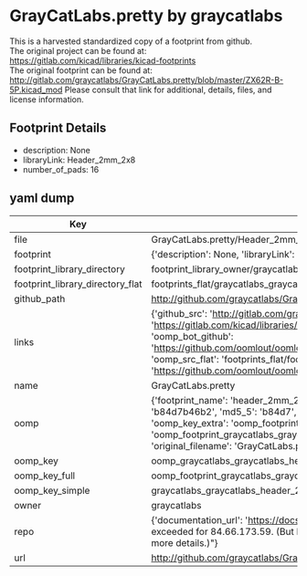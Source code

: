 # GrayCatLabs.pretty by graycatlabs  
This is a harvested standardized copy of a footprint from github.  
The original project can be found at:  
https://gitlab.com/kicad/libraries/kicad-footprints  
The original footprint can be found at:
http://gitlab.com/graycatlabs/GrayCatLabs.pretty/blob/master/ZX62R-B-5P.kicad_mod
Please consult that link for additional, details, files, and license information.  
## Footprint Details
* description: None  
* libraryLink: Header_2mm_2x8  
* number_of_pads: 16  
## yaml dump  
| Key | Value |  
| --- | --- |  
| file | GrayCatLabs.pretty/Header_2mm_2x8.kicad_mod |  
| footprint | {'description': None, 'libraryLink': 'Header_2mm_2x8', 'number_of_pads': 16} |  
| footprint_library_directory | footprint_library_owner/graycatlabs_GrayCatLabs.pretty |  
| footprint_library_directory_flat | footprints_flat/graycatlabs_graycatlabs_header_2mm_2x8/working |  
| github_path | http://github.com/graycatlabs/GrayCatLabs.pretty/blob/master/Header_2mm_2x8.kicad_mod |  
| links | {'github_src': 'http://gitlab.com/graycatlabs/GrayCatLabs.pretty/blob/master/ZX62R-B-5P.kicad_mod', 'github_src_repo': 'https://gitlab.com/kicad/libraries/kicad-footprints', 'oomp_bot': 'footprints/graycatlabs_graycatlabs_header_2mm_2x8/working', 'oomp_bot_github': 'https://github.com/oomlout/oomlout_oomp_footprint_bot/tree/main/footprints/graycatlabs_graycatlabs_header_2mm_2x8/working', 'oomp_src_flat': 'footprints_flat/footprints_flat/graycatlabs_graycatlabs_header_2mm_2x8/working', 'oomp_src_flat_github': 'https://github.com/oomlout/oomlout_oomp_footprint_src/tree/main/footprints_flat/graycatlabs_graycatlabs_header_2mm_2x8/working'} |  
| name | GrayCatLabs.pretty |  
| oomp | {'footprint_name': 'header_2mm_2x8', 'library_name': 'graycatlabs', 'md5': 'b84d7b46b2cf79ead6fdfa416f4a376f', 'md5_10': 'b84d7b46b2', 'md5_5': 'b84d7', 'md5_6': 'b84d7b', 'oomp_key': 'oomp_graycatlabs_graycatlabs_header_2mm_2x8', 'oomp_key_extra': 'oomp_footprint_graycatlabs_graycatlabs_header_2mm_2x8', 'oomp_key_full': 'oomp_footprint_graycatlabs_graycatlabs_header_2mm_2x8_b84d7b', 'oomp_key_simple': 'graycatlabs_graycatlabs_header_2mm_2x8', 'original_filename': 'GrayCatLabs.pretty/Header_2mm_2x8.kicad_mod', 'owner_name': 'graycatlabs'} |  
| oomp_key | oomp_graycatlabs_graycatlabs_header_2mm_2x8 |  
| oomp_key_full | oomp_footprint_graycatlabs_graycatlabs_header_2mm_2x8 |  
| oomp_key_simple | graycatlabs_graycatlabs_header_2mm_2x8 |  
| owner | graycatlabs |  
| repo | {'documentation_url': 'https://docs.github.com/rest/overview/resources-in-the-rest-api#rate-limiting', 'message': "API rate limit exceeded for 84.66.173.59. (But here's the good news: Authenticated requests get a higher rate limit. Check out the documentation for more details.)"} |  
| url | http://github.com/graycatlabs/GrayCatLabs.pretty |  

